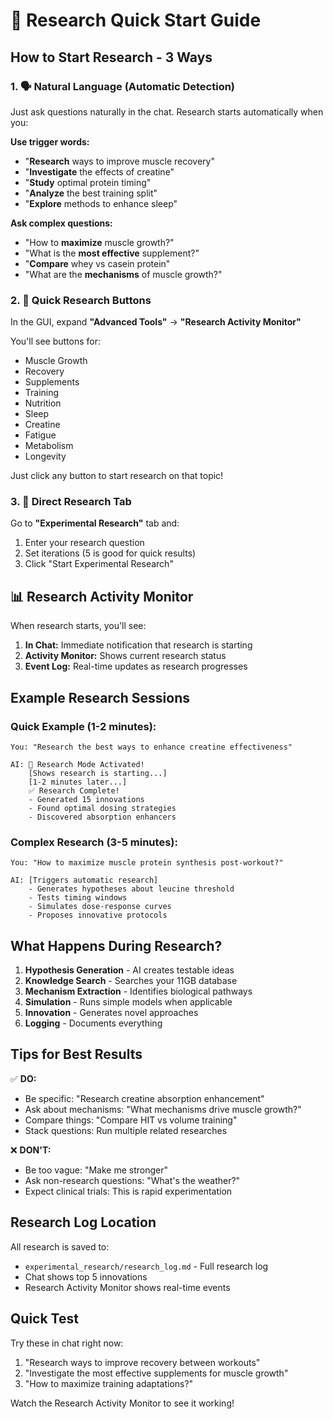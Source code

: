 # 🚀 Research Quick Start Guide

## How to Start Research - 3 Ways

### 1. 🗣️ Natural Language (Automatic Detection)

Just ask questions naturally in the chat. Research starts automatically when you:

**Use trigger words:**
- "**Research** ways to improve muscle recovery"
- "**Investigate** the effects of creatine"
- "**Study** optimal protein timing"
- "**Analyze** the best training split"
- "**Explore** methods to enhance sleep"

**Ask complex questions:**
- "How to **maximize** muscle growth?"
- "What is the **most effective** supplement?"
- "**Compare** whey vs casein protein"
- "What are the **mechanisms** of muscle growth?"

### 2. 🔘 Quick Research Buttons

In the GUI, expand **"Advanced Tools"** → **"Research Activity Monitor"**

You'll see buttons for:
- Muscle Growth
- Recovery  
- Supplements
- Training
- Nutrition
- Sleep
- Creatine
- Fatigue
- Metabolism
- Longevity

Just click any button to start research on that topic!

### 3. 📝 Direct Research Tab

Go to **"Experimental Research"** tab and:
1. Enter your research question
2. Set iterations (5 is good for quick results)
3. Click "Start Experimental Research"

## 📊 Research Activity Monitor

When research starts, you'll see:

1. **In Chat:** Immediate notification that research is starting
2. **Activity Monitor:** Shows current research status
3. **Event Log:** Real-time updates as research progresses

## Example Research Sessions

### Quick Example (1-2 minutes):
```
You: "Research the best ways to enhance creatine effectiveness"

AI: 🔬 Research Mode Activated!
    [Shows research is starting...]
    [1-2 minutes later...]
    ✅ Research Complete! 
    - Generated 15 innovations
    - Found optimal dosing strategies
    - Discovered absorption enhancers
```

### Complex Research (3-5 minutes):
```
You: "How to maximize muscle protein synthesis post-workout?"

AI: [Triggers automatic research]
    - Generates hypotheses about leucine threshold
    - Tests timing windows
    - Simulates dose-response curves
    - Proposes innovative protocols
```

## What Happens During Research?

1. **Hypothesis Generation** - AI creates testable ideas
2. **Knowledge Search** - Searches your 11GB database
3. **Mechanism Extraction** - Identifies biological pathways
4. **Simulation** - Runs simple models when applicable
5. **Innovation** - Generates novel approaches
6. **Logging** - Documents everything

## Tips for Best Results

✅ **DO:**
- Be specific: "Research creatine absorption enhancement"
- Ask about mechanisms: "What mechanisms drive muscle growth?"
- Compare things: "Compare HIT vs volume training"
- Stack questions: Run multiple related researches

❌ **DON'T:**
- Be too vague: "Make me stronger"
- Ask non-research questions: "What's the weather?"
- Expect clinical trials: This is rapid experimentation

## Research Log Location

All research is saved to:
- `experimental_research/research_log.md` - Full research log
- Chat shows top 5 innovations
- Research Activity Monitor shows real-time events

## Quick Test

Try these in chat right now:

1. "Research ways to improve recovery between workouts"
2. "Investigate the most effective supplements for muscle growth"
3. "How to maximize training adaptations?"

Watch the Research Activity Monitor to see it working! 